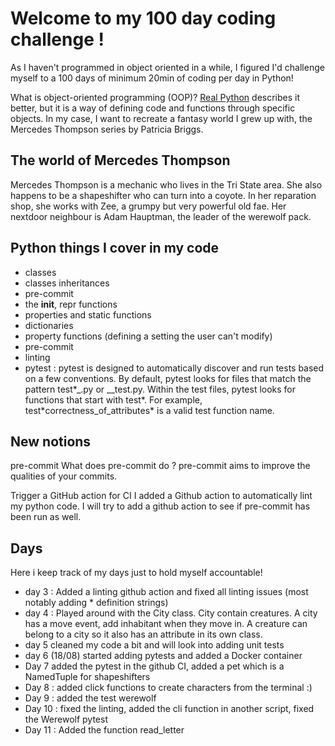 # Welcome to my 100 day coding challenge !

As I haven't programmed in object oriented in a while, I figured I'd challenge myself to a 100 days of minimum 20min of coding per day in Python!

What is object-oriented programming (OOP)? [Real Python](https://realpython.com/python3-object-oriented-programming/) describes it better, but it is a way of defining code and functions through specific objects. In my case, I want to recreate a fantasy world I grew up with, the Mercedes Thompson series by Patricia Briggs.

## The world of Mercedes Thompson

Mercedes Thompson is a mechanic who lives in the Tri State area. She also happens to be a shapeshifter who can turn into a coyote. In her reparation shop, she works with Zee, a grumpy but very powerful old fae. Her nextdoor neighbour is Adam Hauptman, the leader of the werewolf pack.

## Python things I cover in my code

- classes
- classes inheritances
- pre-commit
- the **init**, repr functions
- properties and static functions
- dictionaries
- property functions (defining a setting the user can't modify)
- pre-commit
- linting
- pytest : pytest is designed to automatically discover and run tests based on a few conventions. By default, pytest looks for files that match the pattern test\*_.py or _\_test.py. Within the test files, pytest looks for functions that start with test*. For example, test*correctness_of_attributes\* is a valid test function name.

## New notions

pre-commit
What does pre-commit do ? pre-commit aims to improve the qualities of your commits.

Trigger a GitHub action for CI
I added a Github action to automatically lint my python code. I will try to add a github action to see if pre-commit has been run as well.

## Days

Here i keep track of my days just to hold myself accountable!

- day 3 : Added a linting github action and fixed all linting issues (most notably adding \* definition strings)
- day 4 : Played around with the City class. City contain creatures. A city has a move event, add inhabitant when they move in. A creature can belong to a city so it also has an attribute in its own class.
- day 5 cleaned my code a bit and will look into adding unit tests
- day 6 (18/08) started adding pytests and added a Docker container
- Day 7 added the pytest in the github CI, added a pet which is a NamedTuple for shapeshifters
- Day 8 : added click functions to create characters from the terminal :)
- Day 9 : added the test werewolf
- Day 10 : fixed the linting, added the cli function in another script, fixed the Werewolf pytest
- Day 11 : Added the function read_letter
